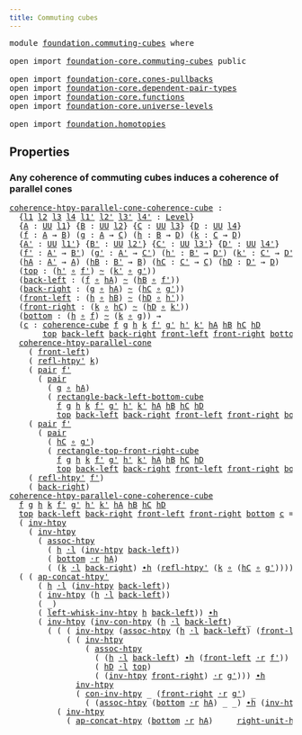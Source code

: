 ```yaml
---
title: Commuting cubes
---
```


<pre class="Agda"><a id="41" class="Keyword">module</a> <a id="48" href="foundation.commuting-cubes.html" class="Module">foundation.commuting-cubes</a> <a id="75" class="Keyword">where</a>

<a id="82" class="Keyword">open</a> <a id="87" class="Keyword">import</a> <a id="94" href="foundation-core.commuting-cubes.html" class="Module">foundation-core.commuting-cubes</a> <a id="126" class="Keyword">public</a>

<a id="134" class="Keyword">open</a> <a id="139" class="Keyword">import</a> <a id="146" href="foundation-core.cones-pullbacks.html" class="Module">foundation-core.cones-pullbacks</a>
<a id="178" class="Keyword">open</a> <a id="183" class="Keyword">import</a> <a id="190" href="foundation-core.dependent-pair-types.html" class="Module">foundation-core.dependent-pair-types</a>
<a id="227" class="Keyword">open</a> <a id="232" class="Keyword">import</a> <a id="239" href="foundation-core.functions.html" class="Module">foundation-core.functions</a>
<a id="265" class="Keyword">open</a> <a id="270" class="Keyword">import</a> <a id="277" href="foundation-core.universe-levels.html" class="Module">foundation-core.universe-levels</a>

<a id="310" class="Keyword">open</a> <a id="315" class="Keyword">import</a> <a id="322" href="foundation.homotopies.html" class="Module">foundation.homotopies</a>
</pre>
## Properties

### Any coherence of commuting cubes induces a coherence of parallel cones

<pre class="Agda"><a id="coherence-htpy-parallel-cone-coherence-cube"></a><a id="448" href="foundation.commuting-cubes.html#448" class="Function">coherence-htpy-parallel-cone-coherence-cube</a> <a id="492" class="Symbol">:</a>
  <a id="496" class="Symbol">{</a><a id="497" href="foundation.commuting-cubes.html#497" class="Bound">l1</a> <a id="500" href="foundation.commuting-cubes.html#500" class="Bound">l2</a> <a id="503" href="foundation.commuting-cubes.html#503" class="Bound">l3</a> <a id="506" href="foundation.commuting-cubes.html#506" class="Bound">l4</a> <a id="509" href="foundation.commuting-cubes.html#509" class="Bound">l1&#39;</a> <a id="513" href="foundation.commuting-cubes.html#513" class="Bound">l2&#39;</a> <a id="517" href="foundation.commuting-cubes.html#517" class="Bound">l3&#39;</a> <a id="521" href="foundation.commuting-cubes.html#521" class="Bound">l4&#39;</a> <a id="525" class="Symbol">:</a> <a id="527" href="Agda.Primitive.html#597" class="Postulate">Level</a><a id="532" class="Symbol">}</a>
  <a id="536" class="Symbol">{</a><a id="537" href="foundation.commuting-cubes.html#537" class="Bound">A</a> <a id="539" class="Symbol">:</a> <a id="541" href="foundation-core.universe-levels.html#235" class="Primitive">UU</a> <a id="544" href="foundation.commuting-cubes.html#497" class="Bound">l1</a><a id="546" class="Symbol">}</a> <a id="548" class="Symbol">{</a><a id="549" href="foundation.commuting-cubes.html#549" class="Bound">B</a> <a id="551" class="Symbol">:</a> <a id="553" href="foundation-core.universe-levels.html#235" class="Primitive">UU</a> <a id="556" href="foundation.commuting-cubes.html#500" class="Bound">l2</a><a id="558" class="Symbol">}</a> <a id="560" class="Symbol">{</a><a id="561" href="foundation.commuting-cubes.html#561" class="Bound">C</a> <a id="563" class="Symbol">:</a> <a id="565" href="foundation-core.universe-levels.html#235" class="Primitive">UU</a> <a id="568" href="foundation.commuting-cubes.html#503" class="Bound">l3</a><a id="570" class="Symbol">}</a> <a id="572" class="Symbol">{</a><a id="573" href="foundation.commuting-cubes.html#573" class="Bound">D</a> <a id="575" class="Symbol">:</a> <a id="577" href="foundation-core.universe-levels.html#235" class="Primitive">UU</a> <a id="580" href="foundation.commuting-cubes.html#506" class="Bound">l4</a><a id="582" class="Symbol">}</a>
  <a id="586" class="Symbol">(</a><a id="587" href="foundation.commuting-cubes.html#587" class="Bound">f</a> <a id="589" class="Symbol">:</a> <a id="591" href="foundation.commuting-cubes.html#537" class="Bound">A</a> <a id="593" class="Symbol">→</a> <a id="595" href="foundation.commuting-cubes.html#549" class="Bound">B</a><a id="596" class="Symbol">)</a> <a id="598" class="Symbol">(</a><a id="599" href="foundation.commuting-cubes.html#599" class="Bound">g</a> <a id="601" class="Symbol">:</a> <a id="603" href="foundation.commuting-cubes.html#537" class="Bound">A</a> <a id="605" class="Symbol">→</a> <a id="607" href="foundation.commuting-cubes.html#561" class="Bound">C</a><a id="608" class="Symbol">)</a> <a id="610" class="Symbol">(</a><a id="611" href="foundation.commuting-cubes.html#611" class="Bound">h</a> <a id="613" class="Symbol">:</a> <a id="615" href="foundation.commuting-cubes.html#549" class="Bound">B</a> <a id="617" class="Symbol">→</a> <a id="619" href="foundation.commuting-cubes.html#573" class="Bound">D</a><a id="620" class="Symbol">)</a> <a id="622" class="Symbol">(</a><a id="623" href="foundation.commuting-cubes.html#623" class="Bound">k</a> <a id="625" class="Symbol">:</a> <a id="627" href="foundation.commuting-cubes.html#561" class="Bound">C</a> <a id="629" class="Symbol">→</a> <a id="631" href="foundation.commuting-cubes.html#573" class="Bound">D</a><a id="632" class="Symbol">)</a>
  <a id="636" class="Symbol">{</a><a id="637" href="foundation.commuting-cubes.html#637" class="Bound">A&#39;</a> <a id="640" class="Symbol">:</a> <a id="642" href="foundation-core.universe-levels.html#235" class="Primitive">UU</a> <a id="645" href="foundation.commuting-cubes.html#509" class="Bound">l1&#39;</a><a id="648" class="Symbol">}</a> <a id="650" class="Symbol">{</a><a id="651" href="foundation.commuting-cubes.html#651" class="Bound">B&#39;</a> <a id="654" class="Symbol">:</a> <a id="656" href="foundation-core.universe-levels.html#235" class="Primitive">UU</a> <a id="659" href="foundation.commuting-cubes.html#513" class="Bound">l2&#39;</a><a id="662" class="Symbol">}</a> <a id="664" class="Symbol">{</a><a id="665" href="foundation.commuting-cubes.html#665" class="Bound">C&#39;</a> <a id="668" class="Symbol">:</a> <a id="670" href="foundation-core.universe-levels.html#235" class="Primitive">UU</a> <a id="673" href="foundation.commuting-cubes.html#517" class="Bound">l3&#39;</a><a id="676" class="Symbol">}</a> <a id="678" class="Symbol">{</a><a id="679" href="foundation.commuting-cubes.html#679" class="Bound">D&#39;</a> <a id="682" class="Symbol">:</a> <a id="684" href="foundation-core.universe-levels.html#235" class="Primitive">UU</a> <a id="687" href="foundation.commuting-cubes.html#521" class="Bound">l4&#39;</a><a id="690" class="Symbol">}</a>
  <a id="694" class="Symbol">(</a><a id="695" href="foundation.commuting-cubes.html#695" class="Bound">f&#39;</a> <a id="698" class="Symbol">:</a> <a id="700" href="foundation.commuting-cubes.html#637" class="Bound">A&#39;</a> <a id="703" class="Symbol">→</a> <a id="705" href="foundation.commuting-cubes.html#651" class="Bound">B&#39;</a><a id="707" class="Symbol">)</a> <a id="709" class="Symbol">(</a><a id="710" href="foundation.commuting-cubes.html#710" class="Bound">g&#39;</a> <a id="713" class="Symbol">:</a> <a id="715" href="foundation.commuting-cubes.html#637" class="Bound">A&#39;</a> <a id="718" class="Symbol">→</a> <a id="720" href="foundation.commuting-cubes.html#665" class="Bound">C&#39;</a><a id="722" class="Symbol">)</a> <a id="724" class="Symbol">(</a><a id="725" href="foundation.commuting-cubes.html#725" class="Bound">h&#39;</a> <a id="728" class="Symbol">:</a> <a id="730" href="foundation.commuting-cubes.html#651" class="Bound">B&#39;</a> <a id="733" class="Symbol">→</a> <a id="735" href="foundation.commuting-cubes.html#679" class="Bound">D&#39;</a><a id="737" class="Symbol">)</a> <a id="739" class="Symbol">(</a><a id="740" href="foundation.commuting-cubes.html#740" class="Bound">k&#39;</a> <a id="743" class="Symbol">:</a> <a id="745" href="foundation.commuting-cubes.html#665" class="Bound">C&#39;</a> <a id="748" class="Symbol">→</a> <a id="750" href="foundation.commuting-cubes.html#679" class="Bound">D&#39;</a><a id="752" class="Symbol">)</a>
  <a id="756" class="Symbol">(</a><a id="757" href="foundation.commuting-cubes.html#757" class="Bound">hA</a> <a id="760" class="Symbol">:</a> <a id="762" href="foundation.commuting-cubes.html#637" class="Bound">A&#39;</a> <a id="765" class="Symbol">→</a> <a id="767" href="foundation.commuting-cubes.html#537" class="Bound">A</a><a id="768" class="Symbol">)</a> <a id="770" class="Symbol">(</a><a id="771" href="foundation.commuting-cubes.html#771" class="Bound">hB</a> <a id="774" class="Symbol">:</a> <a id="776" href="foundation.commuting-cubes.html#651" class="Bound">B&#39;</a> <a id="779" class="Symbol">→</a> <a id="781" href="foundation.commuting-cubes.html#549" class="Bound">B</a><a id="782" class="Symbol">)</a> <a id="784" class="Symbol">(</a><a id="785" href="foundation.commuting-cubes.html#785" class="Bound">hC</a> <a id="788" class="Symbol">:</a> <a id="790" href="foundation.commuting-cubes.html#665" class="Bound">C&#39;</a> <a id="793" class="Symbol">→</a> <a id="795" href="foundation.commuting-cubes.html#561" class="Bound">C</a><a id="796" class="Symbol">)</a> <a id="798" class="Symbol">(</a><a id="799" href="foundation.commuting-cubes.html#799" class="Bound">hD</a> <a id="802" class="Symbol">:</a> <a id="804" href="foundation.commuting-cubes.html#679" class="Bound">D&#39;</a> <a id="807" class="Symbol">→</a> <a id="809" href="foundation.commuting-cubes.html#573" class="Bound">D</a><a id="810" class="Symbol">)</a>
  <a id="814" class="Symbol">(</a><a id="815" href="foundation.commuting-cubes.html#815" class="Bound">top</a> <a id="819" class="Symbol">:</a> <a id="821" class="Symbol">(</a><a id="822" href="foundation.commuting-cubes.html#725" class="Bound">h&#39;</a> <a id="825" href="foundation-core.functions.html#420" class="Function Operator">∘</a> <a id="827" href="foundation.commuting-cubes.html#695" class="Bound">f&#39;</a><a id="829" class="Symbol">)</a> <a id="831" href="foundation-core.homotopies.html#627" class="Function Operator">~</a> <a id="833" class="Symbol">(</a><a id="834" href="foundation.commuting-cubes.html#740" class="Bound">k&#39;</a> <a id="837" href="foundation-core.functions.html#420" class="Function Operator">∘</a> <a id="839" href="foundation.commuting-cubes.html#710" class="Bound">g&#39;</a><a id="841" class="Symbol">))</a>
  <a id="846" class="Symbol">(</a><a id="847" href="foundation.commuting-cubes.html#847" class="Bound">back-left</a> <a id="857" class="Symbol">:</a> <a id="859" class="Symbol">(</a><a id="860" href="foundation.commuting-cubes.html#587" class="Bound">f</a> <a id="862" href="foundation-core.functions.html#420" class="Function Operator">∘</a> <a id="864" href="foundation.commuting-cubes.html#757" class="Bound">hA</a><a id="866" class="Symbol">)</a> <a id="868" href="foundation-core.homotopies.html#627" class="Function Operator">~</a> <a id="870" class="Symbol">(</a><a id="871" href="foundation.commuting-cubes.html#771" class="Bound">hB</a> <a id="874" href="foundation-core.functions.html#420" class="Function Operator">∘</a> <a id="876" href="foundation.commuting-cubes.html#695" class="Bound">f&#39;</a><a id="878" class="Symbol">))</a>
  <a id="883" class="Symbol">(</a><a id="884" href="foundation.commuting-cubes.html#884" class="Bound">back-right</a> <a id="895" class="Symbol">:</a> <a id="897" class="Symbol">(</a><a id="898" href="foundation.commuting-cubes.html#599" class="Bound">g</a> <a id="900" href="foundation-core.functions.html#420" class="Function Operator">∘</a> <a id="902" href="foundation.commuting-cubes.html#757" class="Bound">hA</a><a id="904" class="Symbol">)</a> <a id="906" href="foundation-core.homotopies.html#627" class="Function Operator">~</a> <a id="908" class="Symbol">(</a><a id="909" href="foundation.commuting-cubes.html#785" class="Bound">hC</a> <a id="912" href="foundation-core.functions.html#420" class="Function Operator">∘</a> <a id="914" href="foundation.commuting-cubes.html#710" class="Bound">g&#39;</a><a id="916" class="Symbol">))</a>
  <a id="921" class="Symbol">(</a><a id="922" href="foundation.commuting-cubes.html#922" class="Bound">front-left</a> <a id="933" class="Symbol">:</a> <a id="935" class="Symbol">(</a><a id="936" href="foundation.commuting-cubes.html#611" class="Bound">h</a> <a id="938" href="foundation-core.functions.html#420" class="Function Operator">∘</a> <a id="940" href="foundation.commuting-cubes.html#771" class="Bound">hB</a><a id="942" class="Symbol">)</a> <a id="944" href="foundation-core.homotopies.html#627" class="Function Operator">~</a> <a id="946" class="Symbol">(</a><a id="947" href="foundation.commuting-cubes.html#799" class="Bound">hD</a> <a id="950" href="foundation-core.functions.html#420" class="Function Operator">∘</a> <a id="952" href="foundation.commuting-cubes.html#725" class="Bound">h&#39;</a><a id="954" class="Symbol">))</a>
  <a id="959" class="Symbol">(</a><a id="960" href="foundation.commuting-cubes.html#960" class="Bound">front-right</a> <a id="972" class="Symbol">:</a> <a id="974" class="Symbol">(</a><a id="975" href="foundation.commuting-cubes.html#623" class="Bound">k</a> <a id="977" href="foundation-core.functions.html#420" class="Function Operator">∘</a> <a id="979" href="foundation.commuting-cubes.html#785" class="Bound">hC</a><a id="981" class="Symbol">)</a> <a id="983" href="foundation-core.homotopies.html#627" class="Function Operator">~</a> <a id="985" class="Symbol">(</a><a id="986" href="foundation.commuting-cubes.html#799" class="Bound">hD</a> <a id="989" href="foundation-core.functions.html#420" class="Function Operator">∘</a> <a id="991" href="foundation.commuting-cubes.html#740" class="Bound">k&#39;</a><a id="993" class="Symbol">))</a>
  <a id="998" class="Symbol">(</a><a id="999" href="foundation.commuting-cubes.html#999" class="Bound">bottom</a> <a id="1006" class="Symbol">:</a> <a id="1008" class="Symbol">(</a><a id="1009" href="foundation.commuting-cubes.html#611" class="Bound">h</a> <a id="1011" href="foundation-core.functions.html#420" class="Function Operator">∘</a> <a id="1013" href="foundation.commuting-cubes.html#587" class="Bound">f</a><a id="1014" class="Symbol">)</a> <a id="1016" href="foundation-core.homotopies.html#627" class="Function Operator">~</a> <a id="1018" class="Symbol">(</a><a id="1019" href="foundation.commuting-cubes.html#623" class="Bound">k</a> <a id="1021" href="foundation-core.functions.html#420" class="Function Operator">∘</a> <a id="1023" href="foundation.commuting-cubes.html#599" class="Bound">g</a><a id="1024" class="Symbol">))</a> <a id="1027" class="Symbol">→</a>
  <a id="1031" class="Symbol">(</a><a id="1032" href="foundation.commuting-cubes.html#1032" class="Bound">c</a> <a id="1034" class="Symbol">:</a> <a id="1036" href="foundation-core.commuting-cubes.html#1133" class="Function">coherence-cube</a> <a id="1051" href="foundation.commuting-cubes.html#587" class="Bound">f</a> <a id="1053" href="foundation.commuting-cubes.html#599" class="Bound">g</a> <a id="1055" href="foundation.commuting-cubes.html#611" class="Bound">h</a> <a id="1057" href="foundation.commuting-cubes.html#623" class="Bound">k</a> <a id="1059" href="foundation.commuting-cubes.html#695" class="Bound">f&#39;</a> <a id="1062" href="foundation.commuting-cubes.html#710" class="Bound">g&#39;</a> <a id="1065" href="foundation.commuting-cubes.html#725" class="Bound">h&#39;</a> <a id="1068" href="foundation.commuting-cubes.html#740" class="Bound">k&#39;</a> <a id="1071" href="foundation.commuting-cubes.html#757" class="Bound">hA</a> <a id="1074" href="foundation.commuting-cubes.html#771" class="Bound">hB</a> <a id="1077" href="foundation.commuting-cubes.html#785" class="Bound">hC</a> <a id="1080" href="foundation.commuting-cubes.html#799" class="Bound">hD</a>
       <a id="1090" href="foundation.commuting-cubes.html#815" class="Bound">top</a> <a id="1094" href="foundation.commuting-cubes.html#847" class="Bound">back-left</a> <a id="1104" href="foundation.commuting-cubes.html#884" class="Bound">back-right</a> <a id="1115" href="foundation.commuting-cubes.html#922" class="Bound">front-left</a> <a id="1126" href="foundation.commuting-cubes.html#960" class="Bound">front-right</a> <a id="1138" href="foundation.commuting-cubes.html#999" class="Bound">bottom</a><a id="1144" class="Symbol">)</a> <a id="1146" class="Symbol">→</a>
  <a id="1150" href="foundation-core.cones-pullbacks.html#7469" class="Function">coherence-htpy-parallel-cone</a>
    <a id="1183" class="Symbol">(</a> <a id="1185" href="foundation.commuting-cubes.html#922" class="Bound">front-left</a><a id="1195" class="Symbol">)</a>
    <a id="1201" class="Symbol">(</a> <a id="1203" href="foundation-core.homotopies.html#847" class="Function">refl-htpy&#39;</a> <a id="1214" href="foundation.commuting-cubes.html#623" class="Bound">k</a><a id="1215" class="Symbol">)</a>
    <a id="1221" class="Symbol">(</a> <a id="1223" href="foundation-core.dependent-pair-types.html#588" class="InductiveConstructor">pair</a> <a id="1228" href="foundation.commuting-cubes.html#695" class="Bound">f&#39;</a>
      <a id="1237" class="Symbol">(</a> <a id="1239" href="foundation-core.dependent-pair-types.html#588" class="InductiveConstructor">pair</a>
        <a id="1252" class="Symbol">(</a> <a id="1254" href="foundation.commuting-cubes.html#599" class="Bound">g</a> <a id="1256" href="foundation-core.functions.html#420" class="Function Operator">∘</a> <a id="1258" href="foundation.commuting-cubes.html#757" class="Bound">hA</a><a id="1260" class="Symbol">)</a>
        <a id="1270" class="Symbol">(</a> <a id="1272" href="foundation-core.commuting-cubes.html#13474" class="Function">rectangle-back-left-bottom-cube</a>
          <a id="1314" href="foundation.commuting-cubes.html#587" class="Bound">f</a> <a id="1316" href="foundation.commuting-cubes.html#599" class="Bound">g</a> <a id="1318" href="foundation.commuting-cubes.html#611" class="Bound">h</a> <a id="1320" href="foundation.commuting-cubes.html#623" class="Bound">k</a> <a id="1322" href="foundation.commuting-cubes.html#695" class="Bound">f&#39;</a> <a id="1325" href="foundation.commuting-cubes.html#710" class="Bound">g&#39;</a> <a id="1328" href="foundation.commuting-cubes.html#725" class="Bound">h&#39;</a> <a id="1331" href="foundation.commuting-cubes.html#740" class="Bound">k&#39;</a> <a id="1334" href="foundation.commuting-cubes.html#757" class="Bound">hA</a> <a id="1337" href="foundation.commuting-cubes.html#771" class="Bound">hB</a> <a id="1340" href="foundation.commuting-cubes.html#785" class="Bound">hC</a> <a id="1343" href="foundation.commuting-cubes.html#799" class="Bound">hD</a>
          <a id="1356" href="foundation.commuting-cubes.html#815" class="Bound">top</a> <a id="1360" href="foundation.commuting-cubes.html#847" class="Bound">back-left</a> <a id="1370" href="foundation.commuting-cubes.html#884" class="Bound">back-right</a> <a id="1381" href="foundation.commuting-cubes.html#922" class="Bound">front-left</a> <a id="1392" href="foundation.commuting-cubes.html#960" class="Bound">front-right</a> <a id="1404" href="foundation.commuting-cubes.html#999" class="Bound">bottom</a><a id="1410" class="Symbol">)))</a>
    <a id="1418" class="Symbol">(</a> <a id="1420" href="foundation-core.dependent-pair-types.html#588" class="InductiveConstructor">pair</a> <a id="1425" href="foundation.commuting-cubes.html#695" class="Bound">f&#39;</a>
      <a id="1434" class="Symbol">(</a> <a id="1436" href="foundation-core.dependent-pair-types.html#588" class="InductiveConstructor">pair</a>
        <a id="1449" class="Symbol">(</a> <a id="1451" href="foundation.commuting-cubes.html#785" class="Bound">hC</a> <a id="1454" href="foundation-core.functions.html#420" class="Function Operator">∘</a> <a id="1456" href="foundation.commuting-cubes.html#710" class="Bound">g&#39;</a><a id="1458" class="Symbol">)</a>
        <a id="1468" class="Symbol">(</a> <a id="1470" href="foundation-core.commuting-cubes.html#12696" class="Function">rectangle-top-front-right-cube</a>
          <a id="1511" href="foundation.commuting-cubes.html#587" class="Bound">f</a> <a id="1513" href="foundation.commuting-cubes.html#599" class="Bound">g</a> <a id="1515" href="foundation.commuting-cubes.html#611" class="Bound">h</a> <a id="1517" href="foundation.commuting-cubes.html#623" class="Bound">k</a> <a id="1519" href="foundation.commuting-cubes.html#695" class="Bound">f&#39;</a> <a id="1522" href="foundation.commuting-cubes.html#710" class="Bound">g&#39;</a> <a id="1525" href="foundation.commuting-cubes.html#725" class="Bound">h&#39;</a> <a id="1528" href="foundation.commuting-cubes.html#740" class="Bound">k&#39;</a> <a id="1531" href="foundation.commuting-cubes.html#757" class="Bound">hA</a> <a id="1534" href="foundation.commuting-cubes.html#771" class="Bound">hB</a> <a id="1537" href="foundation.commuting-cubes.html#785" class="Bound">hC</a> <a id="1540" href="foundation.commuting-cubes.html#799" class="Bound">hD</a>
          <a id="1553" href="foundation.commuting-cubes.html#815" class="Bound">top</a> <a id="1557" href="foundation.commuting-cubes.html#847" class="Bound">back-left</a> <a id="1567" href="foundation.commuting-cubes.html#884" class="Bound">back-right</a> <a id="1578" href="foundation.commuting-cubes.html#922" class="Bound">front-left</a> <a id="1589" href="foundation.commuting-cubes.html#960" class="Bound">front-right</a> <a id="1601" href="foundation.commuting-cubes.html#999" class="Bound">bottom</a><a id="1607" class="Symbol">)))</a>
    <a id="1615" class="Symbol">(</a> <a id="1617" href="foundation-core.homotopies.html#847" class="Function">refl-htpy&#39;</a> <a id="1628" href="foundation.commuting-cubes.html#695" class="Bound">f&#39;</a><a id="1630" class="Symbol">)</a>
    <a id="1636" class="Symbol">(</a> <a id="1638" href="foundation.commuting-cubes.html#884" class="Bound">back-right</a><a id="1648" class="Symbol">)</a>
<a id="1650" href="foundation.commuting-cubes.html#448" class="Function">coherence-htpy-parallel-cone-coherence-cube</a>
  <a id="1696" href="foundation.commuting-cubes.html#1696" class="Bound">f</a> <a id="1698" href="foundation.commuting-cubes.html#1698" class="Bound">g</a> <a id="1700" href="foundation.commuting-cubes.html#1700" class="Bound">h</a> <a id="1702" href="foundation.commuting-cubes.html#1702" class="Bound">k</a> <a id="1704" href="foundation.commuting-cubes.html#1704" class="Bound">f&#39;</a> <a id="1707" href="foundation.commuting-cubes.html#1707" class="Bound">g&#39;</a> <a id="1710" href="foundation.commuting-cubes.html#1710" class="Bound">h&#39;</a> <a id="1713" href="foundation.commuting-cubes.html#1713" class="Bound">k&#39;</a> <a id="1716" href="foundation.commuting-cubes.html#1716" class="Bound">hA</a> <a id="1719" href="foundation.commuting-cubes.html#1719" class="Bound">hB</a> <a id="1722" href="foundation.commuting-cubes.html#1722" class="Bound">hC</a> <a id="1725" href="foundation.commuting-cubes.html#1725" class="Bound">hD</a>
  <a id="1730" href="foundation.commuting-cubes.html#1730" class="Bound">top</a> <a id="1734" href="foundation.commuting-cubes.html#1734" class="Bound">back-left</a> <a id="1744" href="foundation.commuting-cubes.html#1744" class="Bound">back-right</a> <a id="1755" href="foundation.commuting-cubes.html#1755" class="Bound">front-left</a> <a id="1766" href="foundation.commuting-cubes.html#1766" class="Bound">front-right</a> <a id="1778" href="foundation.commuting-cubes.html#1778" class="Bound">bottom</a> <a id="1785" href="foundation.commuting-cubes.html#1785" class="Bound">c</a> <a id="1787" class="Symbol">=</a>
  <a id="1791" class="Symbol">(</a> <a id="1793" href="foundation-core.homotopies.html#998" class="Function">inv-htpy</a>
    <a id="1806" class="Symbol">(</a> <a id="1808" href="foundation-core.homotopies.html#998" class="Function">inv-htpy</a>
      <a id="1823" class="Symbol">(</a> <a id="1825" href="foundation-core.homotopies.html#2185" class="Function">assoc-htpy</a>
        <a id="1844" class="Symbol">(</a> <a id="1846" href="foundation.commuting-cubes.html#1700" class="Bound">h</a> <a id="1848" href="foundation-core.homotopies.html#1877" class="Function Operator">·l</a> <a id="1851" class="Symbol">(</a><a id="1852" href="foundation-core.homotopies.html#998" class="Function">inv-htpy</a> <a id="1861" href="foundation.commuting-cubes.html#1734" class="Bound">back-left</a><a id="1870" class="Symbol">))</a>
        <a id="1881" class="Symbol">(</a> <a id="1883" href="foundation.commuting-cubes.html#1778" class="Bound">bottom</a> <a id="1890" href="foundation-core.homotopies.html#2083" class="Function Operator">·r</a> <a id="1893" href="foundation.commuting-cubes.html#1716" class="Bound">hA</a><a id="1895" class="Symbol">)</a>
        <a id="1905" class="Symbol">(</a> <a id="1907" class="Symbol">(</a><a id="1908" href="foundation.commuting-cubes.html#1702" class="Bound">k</a> <a id="1910" href="foundation-core.homotopies.html#1877" class="Function Operator">·l</a> <a id="1913" href="foundation.commuting-cubes.html#1744" class="Bound">back-right</a><a id="1923" class="Symbol">)</a> <a id="1925" href="foundation-core.homotopies.html#1167" class="Function Operator">∙h</a> <a id="1928" class="Symbol">(</a><a id="1929" href="foundation-core.homotopies.html#847" class="Function">refl-htpy&#39;</a> <a id="1940" class="Symbol">(</a><a id="1941" href="foundation.commuting-cubes.html#1702" class="Bound">k</a> <a id="1943" href="foundation-core.functions.html#420" class="Function Operator">∘</a> <a id="1945" class="Symbol">(</a><a id="1946" href="foundation.commuting-cubes.html#1722" class="Bound">hC</a> <a id="1949" href="foundation-core.functions.html#420" class="Function Operator">∘</a> <a id="1951" href="foundation.commuting-cubes.html#1707" class="Bound">g&#39;</a><a id="1953" class="Symbol">)))))))</a> <a id="1961" href="foundation-core.homotopies.html#1167" class="Function Operator">∙h</a>
  <a id="1966" class="Symbol">(</a> <a id="1968" class="Symbol">(</a> <a id="1970" href="foundation.homotopies.html#2205" class="Function">ap-concat-htpy&#39;</a>
      <a id="1992" class="Symbol">(</a> <a id="1994" href="foundation.commuting-cubes.html#1700" class="Bound">h</a> <a id="1996" href="foundation-core.homotopies.html#1877" class="Function Operator">·l</a> <a id="1999" class="Symbol">(</a><a id="2000" href="foundation-core.homotopies.html#998" class="Function">inv-htpy</a> <a id="2009" href="foundation.commuting-cubes.html#1734" class="Bound">back-left</a><a id="2018" class="Symbol">))</a>
      <a id="2027" class="Symbol">(</a> <a id="2029" href="foundation-core.homotopies.html#998" class="Function">inv-htpy</a> <a id="2038" class="Symbol">(</a><a id="2039" href="foundation.commuting-cubes.html#1700" class="Bound">h</a> <a id="2041" href="foundation-core.homotopies.html#1877" class="Function Operator">·l</a> <a id="2044" href="foundation.commuting-cubes.html#1734" class="Bound">back-left</a><a id="2053" class="Symbol">))</a>
      <a id="2062" class="Symbol">(</a> <a id="2064" class="Symbol">_)</a>
      <a id="2073" class="Symbol">(</a> <a id="2075" href="foundation.homotopies.html#2676" class="Function">left-whisk-inv-htpy</a> <a id="2095" href="foundation.commuting-cubes.html#1700" class="Bound">h</a> <a id="2097" href="foundation.commuting-cubes.html#1734" class="Bound">back-left</a><a id="2106" class="Symbol">))</a> <a id="2109" href="foundation-core.homotopies.html#1167" class="Function Operator">∙h</a>
      <a id="2118" class="Symbol">(</a> <a id="2120" href="foundation-core.homotopies.html#998" class="Function">inv-htpy</a> <a id="2129" class="Symbol">(</a><a id="2130" href="foundation.homotopies.html#1581" class="Function">inv-con-htpy</a> <a id="2143" class="Symbol">(</a><a id="2144" href="foundation.commuting-cubes.html#1700" class="Bound">h</a> <a id="2146" href="foundation-core.homotopies.html#1877" class="Function Operator">·l</a> <a id="2149" href="foundation.commuting-cubes.html#1734" class="Bound">back-left</a><a id="2158" class="Symbol">)</a> <a id="2160" class="Symbol">_</a> <a id="2162" class="Symbol">_</a>
        <a id="2172" class="Symbol">(</a> <a id="2174" class="Symbol">(</a> <a id="2176" class="Symbol">(</a> <a id="2178" href="foundation-core.homotopies.html#998" class="Function">inv-htpy</a> <a id="2187" class="Symbol">(</a><a id="2188" href="foundation-core.homotopies.html#2185" class="Function">assoc-htpy</a> <a id="2199" class="Symbol">(</a><a id="2200" href="foundation.commuting-cubes.html#1700" class="Bound">h</a> <a id="2202" href="foundation-core.homotopies.html#1877" class="Function Operator">·l</a> <a id="2205" href="foundation.commuting-cubes.html#1734" class="Bound">back-left</a><a id="2214" class="Symbol">)</a> <a id="2216" class="Symbol">(</a><a id="2217" href="foundation.commuting-cubes.html#1755" class="Bound">front-left</a> <a id="2228" href="foundation-core.homotopies.html#2083" class="Function Operator">·r</a> <a id="2231" href="foundation.commuting-cubes.html#1704" class="Bound">f&#39;</a><a id="2233" class="Symbol">)</a> <a id="2235" class="Symbol">_))</a> <a id="2239" href="foundation-core.homotopies.html#1167" class="Function Operator">∙h</a>
            <a id="2254" class="Symbol">(</a> <a id="2256" class="Symbol">(</a> <a id="2258" href="foundation-core.homotopies.html#998" class="Function">inv-htpy</a>
                <a id="2283" class="Symbol">(</a> <a id="2285" href="foundation-core.homotopies.html#2185" class="Function">assoc-htpy</a>
                  <a id="2314" class="Symbol">(</a> <a id="2316" class="Symbol">(</a><a id="2317" href="foundation.commuting-cubes.html#1700" class="Bound">h</a> <a id="2319" href="foundation-core.homotopies.html#1877" class="Function Operator">·l</a> <a id="2322" href="foundation.commuting-cubes.html#1734" class="Bound">back-left</a><a id="2331" class="Symbol">)</a> <a id="2333" href="foundation-core.homotopies.html#1167" class="Function Operator">∙h</a> <a id="2336" class="Symbol">(</a><a id="2337" href="foundation.commuting-cubes.html#1755" class="Bound">front-left</a> <a id="2348" href="foundation-core.homotopies.html#2083" class="Function Operator">·r</a> <a id="2351" href="foundation.commuting-cubes.html#1704" class="Bound">f&#39;</a><a id="2353" class="Symbol">))</a>
                  <a id="2374" class="Symbol">(</a> <a id="2376" href="foundation.commuting-cubes.html#1725" class="Bound">hD</a> <a id="2379" href="foundation-core.homotopies.html#1877" class="Function Operator">·l</a> <a id="2382" href="foundation.commuting-cubes.html#1730" class="Bound">top</a><a id="2385" class="Symbol">)</a>
                  <a id="2405" class="Symbol">(</a> <a id="2407" class="Symbol">(</a><a id="2408" href="foundation-core.homotopies.html#998" class="Function">inv-htpy</a> <a id="2417" href="foundation.commuting-cubes.html#1766" class="Bound">front-right</a><a id="2428" class="Symbol">)</a> <a id="2430" href="foundation-core.homotopies.html#2083" class="Function Operator">·r</a> <a id="2433" href="foundation.commuting-cubes.html#1707" class="Bound">g&#39;</a><a id="2435" class="Symbol">)))</a> <a id="2439" href="foundation-core.homotopies.html#1167" class="Function Operator">∙h</a>
              <a id="2456" href="foundation-core.homotopies.html#998" class="Function">inv-htpy</a>
              <a id="2479" class="Symbol">(</a> <a id="2481" href="foundation.homotopies.html#1739" class="Function">con-inv-htpy</a> <a id="2494" class="Symbol">_</a> <a id="2496" class="Symbol">(</a><a id="2497" href="foundation.commuting-cubes.html#1766" class="Bound">front-right</a> <a id="2509" href="foundation-core.homotopies.html#2083" class="Function Operator">·r</a> <a id="2512" href="foundation.commuting-cubes.html#1707" class="Bound">g&#39;</a><a id="2514" class="Symbol">)</a> <a id="2516" class="Symbol">_</a>
                <a id="2534" class="Symbol">(</a> <a id="2536" class="Symbol">(</a><a id="2537" href="foundation-core.homotopies.html#2185" class="Function">assoc-htpy</a> <a id="2548" class="Symbol">(</a><a id="2549" href="foundation.commuting-cubes.html#1778" class="Bound">bottom</a> <a id="2556" href="foundation-core.homotopies.html#2083" class="Function Operator">·r</a> <a id="2559" href="foundation.commuting-cubes.html#1716" class="Bound">hA</a><a id="2561" class="Symbol">)</a> <a id="2563" class="Symbol">_</a> <a id="2565" class="Symbol">_)</a> <a id="2568" href="foundation-core.homotopies.html#1167" class="Function Operator">∙h</a> <a id="2571" class="Symbol">(</a><a id="2572" href="foundation-core.homotopies.html#998" class="Function">inv-htpy</a> <a id="2581" class="Symbol">(</a><a id="2582" href="foundation.commuting-cubes.html#1785" class="Bound">c</a><a id="2583" class="Symbol">))))))</a> <a id="2590" href="foundation-core.homotopies.html#1167" class="Function Operator">∙h</a>
          <a id="2603" class="Symbol">(</a> <a id="2605" href="foundation-core.homotopies.html#998" class="Function">inv-htpy</a>
            <a id="2626" class="Symbol">(</a> <a id="2628" href="foundation.homotopies.html#2062" class="Function">ap-concat-htpy</a> <a id="2643" class="Symbol">(</a><a id="2644" href="foundation.commuting-cubes.html#1778" class="Bound">bottom</a> <a id="2651" href="foundation-core.homotopies.html#2083" class="Function Operator">·r</a> <a id="2654" href="foundation.commuting-cubes.html#1716" class="Bound">hA</a><a id="2656" class="Symbol">)</a> <a id="2658" class="Symbol">_</a> <a id="2660" class="Symbol">_</a> <a id="2662" href="foundation-core.homotopies.html#2584" class="Function">right-unit-htpy</a><a id="2677" class="Symbol">))))))</a>
</pre>
